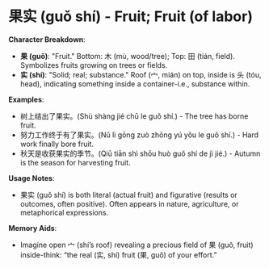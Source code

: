 # **果实 (guǒ shí) - Fruit; Fruit (of labor)**

**Character Breakdown**:  
- **果 (guǒ)**: "Fruit." Bottom: 木 (mù, wood/tree); Top: 田 (tián, field). Symbolizes fruits growing on trees or fields.  
- **实 (shí)**: "Solid; real; substance." Roof (宀, mián) on top, inside is 头 (tóu, head), indicating something inside a container-i.e., substance within.

**Examples**:  
- 树上结出了果实。(Shù shàng jié chū le guǒ shí.) - The tree has borne fruit.  
- 努力工作终于有了果实。(Nǔ lì gōng zuò zhōng yú yǒu le guǒ shí.) - Hard work finally bore fruit.  
- 秋天是收获果实的季节。(Qiū tiān shì shōu huò guǒ shí de jì jié.) - Autumn is the season for harvesting fruit.

**Usage Notes**:  
- 果实 (guǒ shí) is both literal (actual fruit) and figurative (results or outcomes, often positive). Often appears in nature, agriculture, or metaphorical expressions.

**Memory Aids**:  
- Imagine open 宀 (shí’s roof) revealing a precious field of 果 (guǒ, fruit) inside-think: “the real (实, shí) fruit (果, guǒ) of your effort.”
